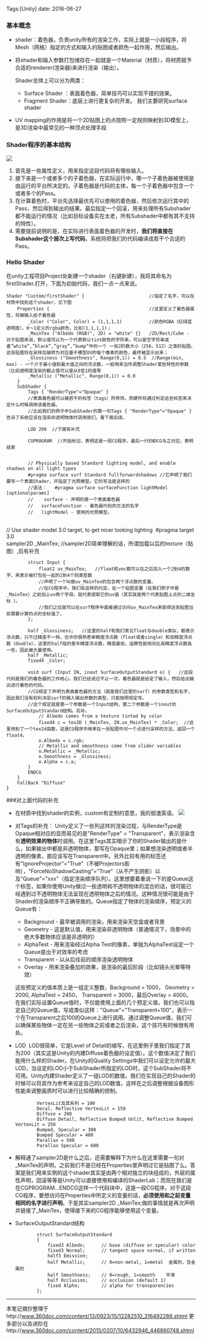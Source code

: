 
Tags:[Unity]  date: 2016-06-27 

### 基本概念
*   shader：着色器，负责unity所有的渲染工作，实际上就是一小段程序，将Mesh（网格）指定的方式和输入的贴图或者颜色一起作用，然后输出。
*   将shader和输入参数打包储存在一起就是一个Material（材质），将材质赋予合适的renderer(渲染器)来进行渲染（输出）。

      Shader总体上可以分为两类：


    * Surface Shader ：表面着色器，简单技巧可以实现不错的效果。
    * Fragment Shader：底层上进行更复杂的开发。
      我们主要研究surface shader 

*   UV mapping的作用是将一个2D贴图上的点按照一定规则映射到3D模型上，是3D渲染中最常见的一种顶点处理手段

### Shader程序的基本结构
![](http://7xs1eq.com1.z0.glb.clouddn.com/shader%E7%BB%93%E6%9E%84.png)

<!-- more -->

1. 首先是一些属性定义，用来指定这段代码将有哪些输入。
2. 接下来是一个或者多个的子着色器，在实际运行中，哪一个子着色器被使用是由运行的平台所决定的。子着色器是代码的主体，每一个子着色器中包含一个或者多个的Pass。
3. 在计算着色时，平台先选择最优先可以使用的着色器，然后依次运行其中的Pass，然后得到输出的结果。最后指定一个回滚，用来处理所有Subshader都不能运行的情况（比如目标设备实在太老，所有Subshader中都有其不支持的特性）。
4. 需要提前说明的是，在实际进行表面着色器的开发时，**我们将直接在Subshader这个层次上写代码**，系统将把我们的代码编译成若干个合适的Pass。



### Hello Shader
在unity工程项目Project处新建一个shader（右键新建），我将其命名为firstShader.打开，下面为初始代码，我们一点一点来说。

    Shader "Custom/firstShader" {                        //指定了名字，可以在材质中找到这个shader，见下图
    	Properties {                                     //这里定义了着色器属性，将被输入给子着色器
    		_Color ("Color", Color) = (1,1,1,1)          //颜色RGBA（红绿蓝透明度），0～1定义的rgba颜色，比如(1,1,1,1)；
    		_MainTex ("Albedo (RGB)", 2D) = "white" {}   /2D/Rect/Cube - 对于贴图来说，默认值可以为一个代表默认tint颜色的字符串，可以是空字符串或者”white”,”black”,”gray”,”bump”中的一个 一张2阶数大小（256，512）之类的贴图。这张贴图将在采样后被转为对应基于模型UV的每个像素的颜色，最终被显示出来；
    		_Glossiness ("Smoothness", Range(0,1)) = 0.5  //Range(min, max) - 一个介于最小值和最大值之间的浮点数，一般用来当作调整Shader某些特性的参数（比如透明度渲染的截止值可以是从0至1的值等
    		_Metallic ("Metallic", Range(0,1)) = 0.0
    	}
    	SubShader {
    		Tags { "RenderType"="Opaque" } 
    		//表面着色器可以被若干的标签（tags）所修饰，而硬件将通过判定这些标签来决定什么时候调用该着色器。
    		//比如我们的例子中SubShader的第一句Tags { "RenderType"="Opaque" }告诉了系统应该在渲染非透明物体时调用我们，看下面后续。
    		
    		LOD 200  //下面有补充
    		
    		CGPROGRAM  //开始标记，表明这是一段CG程序，最后一行ENDCG与之对应，表明结束


    		// Physically based Standard lighting model, and enable shadows on all light types
    		#pragma surface surf Standard fullforwardshadows //它声明了我们要写一个表面Shader，并指定了光照模型。它的写法是这样的
            //语法：   #pragma surface surfaceFunction lightModel [optionalparams]
            //    surface - 声明的是一个表面着色器
            //   surfaceFunction - 着色器代码的方法的名字
            //   lightModel - 使用的光照模型。


​    
​    		// Use shader model 3.0 target, to get nicer looking lighting
​    		#pragma target 3.0
​    
    		sampler2D _MainTex;  //sampler2D简单理解的话，所谓加载以后的texture（贴图）,后有补充
    
    		struct Input {
    			float2 uv_MainTex;   //float和vec都可以在之后加入一个2到4的数字，来表示被打包在一起的2到4个同类型数
    			//声明了一个叫做uv_MainTex的包含两个浮点数的变量。
    			//在CG程序中，我们有这样的约定，在一个贴图变量（在我们例子中是_MainTex）之前加上uv两个字母，就代表提取它的uv值（其实就是两个代表贴图上点的二维坐标 ）。
    			//我们之后就可以在surf程序中直接通过访问uv_MainTex来取得这张贴图当前需要计算的点的坐标值了。
    		};
    
    		half _Glossiness;   //这里的half和我们常见float与double类似，都表示浮点数，只不过精度不一样。也许你很熟悉单精度浮点数（float或者single）和双精度浮点数（double），这里的half指的是半精度浮点数，精度最低，运算性能相对比高精度浮点数高一些，因此被大量使用。
    		half _Metallic;
    		fixed4 _Color;
    
    		void surf (Input IN, inout SurfaceOutputStandard o) {   //这段代码是我们的着色器的工作核心。我们已经说过不止一次，着色器就是给定了输入，然后给出输出进行着色的代码。
    		//CG规定了声明为表面着色器的方法（就是我们这里的surf）的参数类型和名字，因此我们没有权利决定surf的输入输出参数的类型，只能按照规定写。
    		//这个规定就是第一个参数是一个Input结构，第二个参数是一个inout的SurfaceOutputStandard结构。后补。
    			// Albedo comes from a texture tinted by color
    			fixed4 c = tex2D (_MainTex, IN.uv_MainTex) * _Color;  //这里用到了一个tex2d函数，这是CG程序中用来在一张贴图中对一个点进行采样的方法，返回一个float4。
    			o.Albedo = c.rgb;
    			// Metallic and smoothness come from slider variables
    			o.Metallic = _Metallic;
    			o.Smoothness = _Glossiness;
    			o.Alpha = c.a;
    		}
    		ENDCG
    	} 
    	FallBack "Diffuse"
    }
###对上面代码的补充

*   在材质中找到shader的实例，custom有定制的意思，我的弱渣英语。
    ![](http://7xs1eq.com1.z0.glb.clouddn.com/%E6%9D%90%E8%B4%A8%E4%B8%8A%E9%80%89%E6%8B%A9shader.png)
*   对Tags的补充：
    ​      Unity定义了一些列这样的渲染过程，与RenderType是Opaque相对应的显而易见的是"RenderType" = "Transparent"，表示渲染含有**透明效果的物体**时调用。在这里Tags其实暗示了你的Shader输出的是什么，如果输出中都是非透明物体，那写在Opaque里；如果想渲染透明或者半透明的像素，那应该写在Transparent中。
    ​      另外比较有用的标签还有"IgnoreProjector"="True"（不被Projectors影响），"ForceNoShadowCasting"="True"（从不产生阴影）以及"Queue"="xxx"（指定渲染顺序队列）。这里想要着重说一下的是Queue这个标签，如果你使用Unity做过一些透明和不透明物体的混合的话，很可能已经遇到过不透明物体无法呈现在透明物体之后的情况。这种情况很可能是由于Shader的渲染顺序不正确导致的。Queue指定了物体的渲染顺序，预定义的Queue有：
    * Background - 最早被调用的渲染，用来渲染天空盒或者背景
    * Geometry - 这是默认值，用来渲染非透明物体（普通情况下，场景中的绝大多数物体应该是非透明的）
    * AlphaTest - 用来渲染经过Alpha Test的像素，单独为AlphaTest设定一个Queue是出于对效率的考虑
    * Transparent - 以从后往前的顺序渲染透明物体
    * Overlay - 用来渲染叠加的效果，是渲染的最后阶段（比如镜头光晕等特效）

    这些预定义的值本质上是一组定义整数，Background = 1000， Geometry = 2000, AlphaTest = 2450， Transparent = 3000，最后Overlay = 4000。在我们实际设置Queue值时，不仅能使用上面的几个预定义值，我们也可以指定自己的Queue值，写成类似这样："Queue"="Transparent+100"，表示一个在Transparent之后100的Queue上进行调用。通过调整Queue值，我们可以确保某些物体一定在另一些物体之前或者之后渲染，这个技巧有时候很有用处。
*   LOD 
    ​        LOD很简单，它是Level of Detail的缩写，在这里例子里我们指定了其为200（其实这是Unity的内建Diffuse着色器的设定值）。这个数值决定了我们能用什么样的Shader。在Unity的Quality Settings中我们可以设定允许的最大LOD，当设定的LOD小于SubShader所指定的LOD时，这个SubShader将不可用。Unity内建Shader定义了一组LOD的数值，我们在实现自己的Shader的时候可以将其作为参考来设定自己的LOD数值，这样在之后调整根据设备图形性能来调整画质时可以进行比较精确的控制。

                VertexLit及其系列 = 100
                Decal, Reflective VertexLit = 150
                Diffuse = 200
                Diffuse Detail, Reflective Bumped Unlit, Reflective Bumped VertexLit = 250
                Bumped, Specular = 300
                Bumped Specular = 400
                Parallax = 500
                Parallax Specular = 600
*   解释通了sampler2D是什么之后，还需要解释下为什么在这里需要一句对_MainTex的声明，之前我们不是已经在Properties里声明过它是贴图了么。答案是我们用来实例的这个shader其实是由两个相对独立的块组成的，外层的属性声明，回滚等等是Unity可以直接使用和编译的ShaderLab；而现在我们是在CGPROGRAM...ENDCG这样一个代码块中，这是一段CG程序。对于这段CG程序，要想访问在Properties中所定义的变量的话，**必须使用和之前变量相同的名字进行声明**。于是其实sampler2D _MainTex;做的事情就是再次声明并链接了_MainTex，使得接下来的CG程序能够使用这个变量。    
*   SurfaceOutputStandard结构

                struct SurfaceOutputStandard
                {
                    fixed3 Albedo;      // base (diffuse or specular) color
                    fixed3 Normal;      // tangent space normal, if written
                    half3 Emission;
                    half Metallic;      // 0=non-metal, 1=metal  金属的，含金属的
                    half Smoothness;    // 0=rough, 1=smooth    平滑
                    half Occlusion;     // occlusion (default 1)
                    fixed Alpha;        // alpha for transparencies
                };     

---

本笔记摘抄整理于http://www.360doc.com/content/13/0923/15/12282510_316492286.shtml
更多部分以及进阶在http://www.360doc.com/content/2015/0207/10/6432946_446860748.shtml
​     
​        